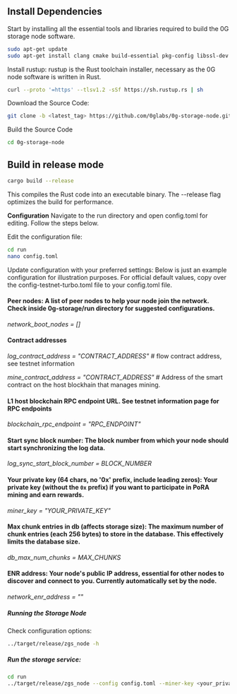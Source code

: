 ## Install Dependencies
Start by installing all the essential tools and libraries required to build the 0G storage node software.

```bash
sudo apt-get update
sudo apt-get install clang cmake build-essential pkg-config libssl-dev
```
Install rustup: rustup is the Rust toolchain installer, necessary as the 0G node software is written in Rust.
```bash
curl --proto '=https' --tlsv1.2 -sSf https://sh.rustup.rs | sh
```
Download the Source Code:
```bash
git clone -b <latest_tag> https://github.com/0glabs/0g-storage-node.git
```
Build the Source Code

```bash
cd 0g-storage-node
```

## **Build in release mode**

```bash
cargo build --release
```

This compiles the Rust code into an executable binary. The --release flag optimizes the build for performance.

**Configuration**
Navigate to the run directory and open config.toml for editing. Follow the steps below.

Edit the configuration file:
```bash
cd run
nano config.toml
```
Update configuration with your preferred settings:
Below is just an example configuration for illustration purposes. For official default values, copy over the config-testnet-turbo.toml file to your config.toml file.

#### Peer nodes: A list of peer nodes to help your node join the network. Check inside 0g-storage/run directory for suggested configurations.
*network_boot_nodes = []*

#### Contract addresses
*log_contract_address = "CONTRACT_ADDRESS"*      # flow contract address, see testnet information

*mine_contract_address = "CONTRACT_ADDRESS"*     # Address of the smart contract on the host blockhain that manages mining.

#### L1 host blockchain RPC endpoint URL. See testnet information page for RPC endpoints
*blockchain_rpc_endpoint = "RPC_ENDPOINT"*

#### Start sync block number: The block number from which your node should start synchronizing the log data.
*log_sync_start_block_number = BLOCK_NUMBER*

#### Your private key (64 chars, no '0x' prefix, include leading zeros): Your private key (without the `0x` prefix) if you want to participate in PoRA mining and earn rewards.
*miner_key = "YOUR_PRIVATE_KEY"*

#### Max chunk entries in db (affects storage size): The maximum number of chunk entries (each 256 bytes) to store in the database. This effectively limits the database size.
*db_max_num_chunks = MAX_CHUNKS*

#### ENR address: Your node's public IP address, essential for other nodes to discover and connect to you. Currently automatically set by the node.
*network_enr_address = ""*


##### Running the Storage Node
Check configuration options:
```bash
../target/release/zgs_node -h
```

##### Run the storage service:
```bash
cd run
../target/release/zgs_node --config config.toml --miner-key <your_private_key>
```
